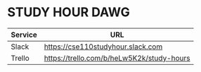 # STUDY HOUR DAWG

| Service | URL |
|-----|-----|
| Slack | https://cse110studyhour.slack.com |
| Trello | https://trello.com/b/heLw5K2k/study-hours |
